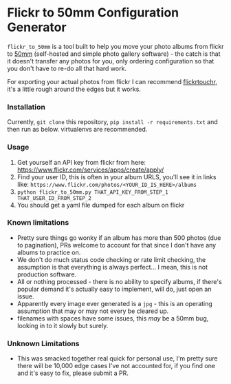 # Flickr to 50mm Configuration Generator

`flickr_to_50mm` is a tool built to help you move your photo albums from flickr to [50mm](https://github.com/agile-leaf/50mm) (self-hosted and simple photo gallery software) - the catch is that it doesn't transfer any photos for you, only ordering configuration so that you don't have to re-do all that hard work.

For exporting your actual photos from flickr I can recommend [flickrtouchr](https://github.com/dan/hivelogic-flickrtouchr), it's a little rough around the edges but it works.

### Installation

Currently, `git clone` this repository, `pip install -r requirements.txt` and then run as below. virtualenvs are recommended.

### Usage

1. Get yourself an API key from flickr from here: https://www.flickr.com/services/apps/create/apply/
1. Find your user ID, this is often in your album URLS, you'll see it in links like: `https://www.flickr.com/photos/<YOUR_ID_IS_HERE>/albums`
1. `python flickr_to_50mm.py THAT_API_KEY_FROM_STEP_1 THAT_USER_ID_FROM_STEP_2`
1. You should get a yaml file dumped for each album on flickr

### Known limitations

 - Pretty sure things go wonky if an album has more than 500 photos (due to pagination), PRs welcome to account for that since I don't have any albums to practice on.
 - We don't do much status code checking or rate limit checking, the assumption is that everything is always perfect... I mean, this is not production software.
 - All or nothing processed - there is no ability to specify albums, if there's popular demand it's actually easy to implement, will do, just open an issue.
 - Apparently every image ever generated is a `jpg` - this is an operating assumption that may or may not every be cleared up.
 - filenames with spaces have some issues, this _may_ be a 50mm bug, looking in to it slowly but surely.

### Unknown Limitations

 - This was smacked together real quick for personal use, I'm pretty sure there will be 10,000 edge cases I've not accounted for, if you find one and it's easy to fix, please submit a PR.
